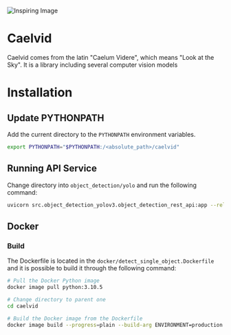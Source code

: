 ![Inspiring Image](https://repository-images.githubusercontent.com/555775869/e680cc8c-c58b-4c76-8ce6-08dd07c2a4d5)

# Caelvid
Caelvid comes from the latin "Caelum Videre", which means "Look at the Sky". It is a library including several computer vision models

# Installation

## Update PYTHONPATH
Add the current directory to the `PYTHONPATH` environment variables.
``` bash
export PYTHONPATH="$PYTHONPATH:/<absolute_path>/caelvid"
```


## Running API Service
Change directory into `object_detection/yolo` and run the following command:
``` bash
uvicorn src.object_detection_yolov3.object_detection_rest_api:app --reload
```

## Docker

### Build
The Dockerfile is located in the `docker/detect_single_object.Dockerfile` and it is possible to build it through the following command:

``` bash
# Pull the Docker Python image
docker image pull python:3.10.5

# Change directory to parent one
cd caelvid

# Build the Docker image from the Dockerfile
docker image build --progress=plain --build-arg ENVIRONMENT=production -f ./docker/detect_single_object.Dockerfile -t <repository>/<image_name>:<tag> . 
```